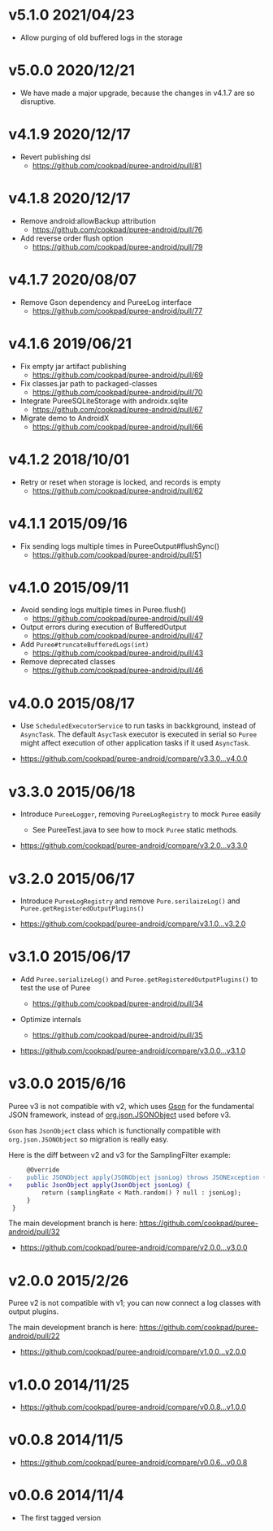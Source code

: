 # v5.1.0 2021/04/23
* Allow purging of old buffered logs in the storage

# v5.0.0 2020/12/21
* We have made a major upgrade, because the changes in v4.1.7 are so disruptive.

# v4.1.9 2020/12/17

* Revert publishing dsl
  - https://github.com/cookpad/puree-android/pull/81

# v4.1.8 2020/12/17

* Remove android:allowBackup attribution
  - https://github.com/cookpad/puree-android/pull/76
* Add reverse order flush option
  - https://github.com/cookpad/puree-android/pull/79

# v4.1.7 2020/08/07

* Remove Gson dependency and PureeLog interface
  - https://github.com/cookpad/puree-android/pull/77

# v4.1.6 2019/06/21
* Fix empty jar artifact publishing
  - https://github.com/cookpad/puree-android/pull/69
* Fix classes.jar path to packaged-classes 
  - https://github.com/cookpad/puree-android/pull/70
* Integrate PureeSQLiteStorage with androidx.sqlite
  - https://github.com/cookpad/puree-android/pull/67
* Migrate demo to AndroidX
  - https://github.com/cookpad/puree-android/pull/66  

# v4.1.2 2018/10/01

* Retry or reset when storage is locked, and records is empty
  - https://github.com/cookpad/puree-android/pull/62

# v4.1.1 2015/09/16

* Fix sending logs multiple times in PureeOutput#flushSync()
  * https://github.com/cookpad/puree-android/pull/51

# v4.1.0 2015/09/11

* Avoid sending logs multiple times in Puree.flush()
  * https://github.com/cookpad/puree-android/pull/49
* Output errors during execution of BufferedOutput
  * https://github.com/cookpad/puree-android/pull/47
* Add `Puree#truncateBufferedLogs(int)`
  * https://github.com/cookpad/puree-android/pull/43
* Remove deprecated classes
  * https://github.com/cookpad/puree-android/pull/46

# v4.0.0 2015/08/17

* Use `ScheduledExecutorService` to run tasks in backkground, instead of `AsyncTask`.
  The default `AsycTask` executor is executed in serial so `Puree` might affect execution of
  other application tasks if it used `AsyncTask`.

* https://github.com/cookpad/puree-android/compare/v3.3.0...v4.0.0

# v3.3.0 2015/06/18

* Introduce `PureeLogger`, removing `PureeLogRegistry` to mock `Puree` easily
  * See PureeTest.java to see how to mock `Puree` static methods.

* https://github.com/cookpad/puree-android/compare/v3.2.0...v3.3.0

# v3.2.0 2015/06/17

* Introduce `PureeLogRegistry` and remove `Pure.serilaizeLog()` and `Puree.getRegisteredOutputPlugins()`

* https://github.com/cookpad/puree-android/compare/v3.1.0...v3.2.0

# v3.1.0 2015/06/17

* Add `Puree.serializeLog()` and `Puree.getRegisteredOutputPlugins()` to test the use of Puree
  * https://github.com/cookpad/puree-android/pull/34
* Optimize internals
  * https://github.com/cookpad/puree-android/pull/35

* https://github.com/cookpad/puree-android/compare/v3.0.0...v3.1.0


# v3.0.0 2015/6/16

Puree v3 is not compatible with v2, which uses [Gson](https://github.com/google/gson) for the fundamental JSON framework,
 instead of [org.json.JSONObject](http://developer.android.com/reference/org/json/package-summary.html) used before v3.

`Gson` has `JsonObject` class which is functionally compatible with `org.json.JSONObject` so migration is really easy.

Here is the diff between v2 and v3 for the SamplingFilter example:

```diff
     @Override
-    public JSONObject apply(JSONObject jsonLog) throws JSONException {
+    public JsonObject apply(JsonObject jsonLog) {
         return (samplingRate < Math.random() ? null : jsonLog);
     }
 }
```

The main development branch is here: https://github.com/cookpad/puree-android/pull/32

* https://github.com/cookpad/puree-android/compare/v2.0.0...v3.0.0

# v2.0.0 2015/2/26

Puree v2 is not compatible with v1; you can now connect a log classes with output plugins.

The main development branch is here: https://github.com/cookpad/puree-android/pull/22

* https://github.com/cookpad/puree-android/compare/v1.0.0...v2.0.0

# v1.0.0 2014/11/25

* https://github.com/cookpad/puree-android/compare/v0.0.8...v1.0.0

# v0.0.8 2014/11/5

* https://github.com/cookpad/puree-android/compare/v0.0.6...v0.0.8

# v0.0.6 2014/11/4

* The first tagged version
